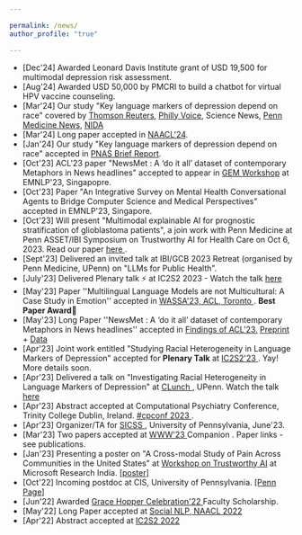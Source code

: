 ```yaml
---

permalink: /news/
author_profile: "true"

---
```

* [Dec'24] Awarded Leonard Davis Institute grant of USD 19,500 for multimodal depression risk assessment.
* [Aug'24] Awarded USD 50,000 by PMCRI to build a chatbot for virtual HPV vaccine counseling.
* [Mar'24] Our study "Key language markers of depression depend on race" covered by [Thomson Reuters](https://www.reuters.com/business/healthcare-pharmaceuticals/ai-fails-detect-depression-signs-social-media-posts-by-black-americans-study-2024-03-28/), [Philly Voice](https://www.phillyvoice.com/artificial-intelligence-depression-mental-health-racial-disparities-penn-study-ai/), Science News, [Penn Medicine News](https://www.pennmedicine.org/news/news-releases/2024/march/depression-in-black-people-unnoticed-by-ai-analyzing-social-media), [NIDA](https://nida.nih.gov/news-events/news-releases/2024/03/analysis-of-social-media-language-using-ai-models-predicts-depression-severity-for-white-americans-but-not-black-americans)
* [Mar'24] Long paper accepted in [NAACL'24](https://2024.naacl.org/).
* [Jan'24] Our study "Key language markers of depression depend on race" accepted in <a href = "https://www.pnas.org/doi/10.1073/pnas.2319837121">PNAS Brief Report</a>. 
* [Oct'23] ACL'23 paper "NewsMet : A ‘do it all’ dataset of contemporary Metaphors in News headlines" accepted to appear in <a href = "https://gem-benchmark.com/workshop">GEM Workshop</a> at EMNLP'23, Singapopre.
* [Oct'23] Paper "An Integrative Survey on Mental Health Conversational Agents to Bridge Computer Science and Medical Perspectives" accepted in EMNLP'23, Singapore.
* [Oct'23] Will present "Multimodal explainable AI for prognostic stratification of glioblastoma patients", a join work with Penn Medicine at Penn ASSET/IBI Symposium on Trustworthy AI for Health Care on Oct 6, 2023. Read our paper <a href = "https://arxiv.org/abs/2302.00669"> here </a>.
* [Sept'23] Delivered an invited talk at IBI/GCB 2023 Retreat (organised by Penn Medicine, UPenn) on "LLMs for Public Health". 
*    [July'23] Delivered Plenary talk ⚡ at IC2S2 2023 - Watch the talk <a href = "https://www.youtube.com/watch?v=UyH-pggKx30"> here</a>
*    [May'23] Paper ''Multilingual Language Models are not Multicultural: A Case Study in Emotion'' accepted in <a href = "https://wassa-workshop.github.io" > WASSA'23, ACL, Toronto </a>.  **Best Paper Award**🥳
*  [May'23] Long Paper ''NewsMet : A ‘do it all’ dataset of contemporary Metaphors in News headlines'' accepted in [Findings of ACL'23.](https://2023.aclweb.org/) <a href = "https://www.researchgate.net/publication/371069824_NewsMet_A_%27do_it_all%27_dataset_of_contemporary_Metaphors_in_News_headlines"> Preprint</a> + <a href = "https://github.com/AxleBlaze3/NewsMet_Metaphor_Dataset"> Data</a>
*  [Apr'23] Joint work entitled "Studying Racial Heterogeneity in Language Markers of Depression" accepted for **Plenary Talk** at <a href = "https://www.ic2s2.org/"> IC2S2'23 </a>.  Yay! More details soon.
*  [Apr'23] Delivered a talk on "Investigating Racial Heterogeneity in Language Markers of Depression" at <a href = "https://nlp.cis.upenn.edu/clunch.html"> CLunch </a>, UPenn. Watch the talk <a href = "https://www.youtube.com/watch?v=24NUth6irYo"> here</a>
*  [Apr'23] Abstract accepted at Computational Psychiatry Conference, Trinity College Dublin, Ireland. <a href = "https://www.cpconf.org/"> #cpconf 2023 </a>.
*  [Apr'23] Organizer/TA for <a href ="https://sicss.io/2023/penn/" >SICSS </a>, University of Pennsylvania, June'23. 
* [Mar'23] Two papers accepted at <a href="https://www2023.thewebconf.org/program/workshops/" > WWW'23 </a> Companion . Paper links - see publications. 
* [Jan'23] Presenting a poster on "A Cross-modal Study of Pain Across Communities in the United States" at <a href="https://trust-ai-workshop.github.io/" target="_blank">Workshop on Trustworthy AI</a>  at Microsoft Research India.  <a href="{{ site.baseurl }}/_pages/pain_msr_jan23/" target="_blank" > [poster]</a> 
* [Oct'22] Incoming postdoc at CIS, University of Pennsylvania.  <a href="https://www.seas.upenn.edu/~sunnyrai/" target="_blank" > [Penn Page] </a> 
* [Jun'22] Awarded <a href="https://ghc.anitab.org/" target="_blank">Grace Hopper Celebration'22 </a> Faculty Scholarship. 
* [May'22] Long Paper accepted at <a href="https://sites.google.com/view/socialnlp2022/" target="_blank">Social NLP,  NAACL 2022</a> 
* [Apr'22] Abstract accepted at <a href="https://boothuchicagocaai.wixsite.com/website-2" target="_blank">IC2S2 2022</a>
